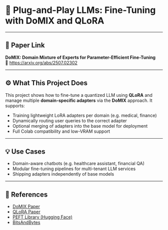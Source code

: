 # 🔌 Plug-and-Play LLMs: Fine-Tuning with DoMIX and QLoRA

---

## 📄 Paper Link  
**DoMIX: Domain Mixture of Experts for Parameter-Efficient Fine-Tuning**  
🔗 https://arxiv.org/abs/2507.02302

---

## ⚙️ What This Project Does  
This project shows how to fine-tune a quantized LLM using **QLoRA** and manage multiple **domain-specific adapters** via the **DoMIX** approach. It supports:

- Training lightweight LoRA adapters per domain (e.g. medical, finance)
- Dynamically routing user queries to the correct adapter
- Optional merging of adapters into the base model for deployment
- Full Colab compatibility and low-VRAM support

---

## 💡 Use Cases  
- Domain-aware chatbots (e.g. healthcare assistant, financial QA)
- Modular fine-tuning pipelines for multi-tenant LLM services
- Shipping adapters independently of base models

---

## 🔗 References  
- [DoMIX Paper](https://arxiv.org/abs/2507.02302)  
- [QLoRA Paper](https://arxiv.org/abs/2305.14314)  
- [PEFT Library (Hugging Face)](https://github.com/huggingface/peft)  
- [BitsAndBytes](https://github.com/TimDettmers/bitsandbytes)

